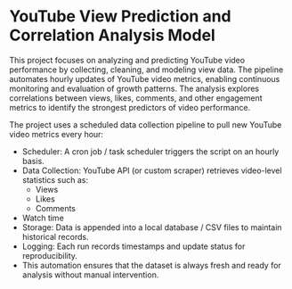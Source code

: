 # YouTube View Prediction and Correlation Analysis Model

This project focuses on analyzing and predicting YouTube video performance by collecting, cleaning, and modeling view data. The pipeline automates hourly updates of YouTube video metrics, enabling continuous monitoring and evaluation of growth patterns. The analysis explores correlations between views, likes, comments, and other engagement metrics to identify the strongest predictors of video performance.


The project uses a scheduled data collection pipeline to pull new YouTube video metrics every hour:
* Scheduler: A cron job / task scheduler triggers the script on an hourly basis.
* Data Collection: YouTube API (or custom scraper) retrieves video-level statistics such as:
    * Views
    * Likes
    * Comments
*    Watch time
* Storage: Data is appended into a local database / CSV files to maintain historical records.
* Logging: Each run records timestamps and update status for reproducibility.
* This automation ensures that the dataset is always fresh and ready for analysis without manual intervention.
